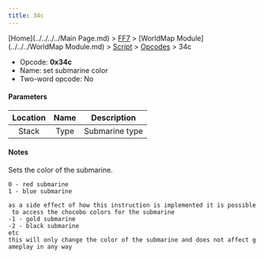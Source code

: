 ```yaml
---
title: 34c
---
```


[Home](../../../../Main Page.md) > [FF7](../../../../FF7.md) > [WorldMap Module](../../../WorldMap Module.md) > [Script](../../Script.md) > [Opcodes](../Opcodes.md) > 34c

-   Opcode: **0x34c**
-   Name: set submarine color
-   Two-word opcode: No

#### Parameters

| Location | Name |  Description   |
|:--------:|:----:|:--------------:|
|  Stack   | Type | Submarine type |

#### Notes

Sets the color of the submarine.

`0 - red submarine`  
`1 - blue submarine`  
  
`as a side effect of how this instruction is implemented it is possible to access the chocobo colors for the submarine`  
`-1 - gold submarine`  
`-2 - black submarine`  
`etc`  
`this will only change the color of the submarine and does not affect gameplay in any way`

